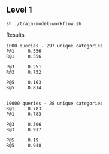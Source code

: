 ## Level 1
```shell
sh ./train-model-workflow.sh
```

Results
```shell
1000 queries - 297 unique categories
P@1     0.556
R@1     0.556

P@3     0.251
R@3     0.752

P@5     0.163
R@5     0.814


10000 queries - 28 unique categories
R@1     0.783
P@1     0.783

P@3     0.306
R@3     0.917

P@5     0.19
R@5     0.948
```




